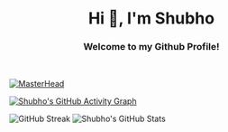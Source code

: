  <!-- # Hi there 👋 -->
 
<h1 align="center">Hi 👋, I'm Shubho</h1>
<h3 align="center">Welcome to my Github Profile!</h3>
 
<br/>

[![MasterHead](readme-graphic-picture-cropped-margined.gif)](https://leetcode.com/shubho5das)



<!-- 
 <img src="https://github-readme-stats.vercel.app/api?username=shubho5das&&show_icons=true&title_color=ffffff&icon_color=bb2acf&text_color=daf7dc&bg_color=151515"> 
 -->

<!-- Contribution Graph -->
[![Shubho's GitHub Activity Graph](https://activity-graph.herokuapp.com/graph?username=shubho5das&&theme=react-dark)](https://github.com/shubho5das)

<!-- Streak and Total Commits Stats -->
![GitHub Streak](https://github-readme-streak-stats.herokuapp.com/?user=shubho5das&theme=blue-green&count_private=true)
![Shubho's GitHub Stats](https://github-readme-stats.vercel.app/api?username=shubho5das&show_icons=true&hide_border=true&theme=blue-green&count_private=true) 

<!-- ![Top Langs](https://github-readme-stats.vercel.app/api/top-langs/?username=gantavyamalviya&layout=compact&theme=blue-green) -->
<!-- ![Gantavya's Contribution Stats](https://github-contribution-stats.vercel.app/api/?username=gantavyamalviya)
![GitHub Activity Graph](https://activity-graph.herokuapp.com/graph?username=gantavyamalviya&theme=github&count_private=true)  -->


<!--
[![Top Langs](https://github-readme-stats.vercel.app/api/top-langs/?username=shubho5das)](https://github.com/shubho5das/github-readme-stats)
 (Reference: attrighosal github readme)
-->

<!--
**shubho5das/shubho5das** is a ✨ _special_ ✨ repository because its `README.md` (this file) appears on your GitHub profile.

Here are some ideas to get you started:

- 🔭 I’m currently working on ...
- 🌱 I’m currently learning ...
- 👯 I’m looking to collaborate on ...
- 🤔 I’m looking for help with ...
- 💬 Ask me about ...
- 📫 How to reach me: ...
- 😄 Pronouns: ...
- ⚡ Fun fact: ...
-->
